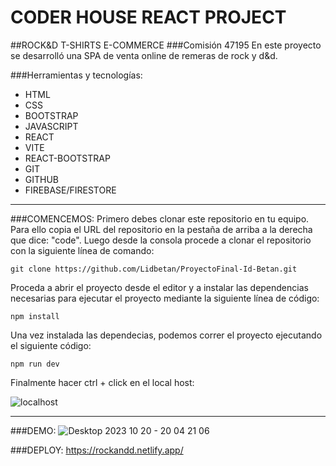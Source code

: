 # CODER HOUSE REACT PROJECT
##ROCK&D T-SHIRTS E-COMMERCE
###Comisión 47195
En este proyecto se desarrolló una SPA de venta online de remeras de rock y d&d. 

###Herramientas y tecnologías:
- HTML
- CSS
- BOOTSTRAP
- JAVASCRIPT
- REACT
- VITE
- REACT-BOOTSTRAP
- GIT
- GITHUB
- FIREBASE/FIRESTORE

------------


###COMENCEMOS:
Primero debes clonar este repositorio en tu equipo. Para ello copia el URL del repositorio en la pestaña de arriba a la derecha que dice:  "code".
Luego desde la consola procede a clonar el repositorio con la siguiente línea de comando:

`git clone https://github.com/Lidbetan/ProyectoFinal-Id-Betan.git`

Proceda a abrir el proyecto desde el editor y a instalar las dependencias necesarias para ejecutar el proyecto mediante la siguiente línea de código: 


`npm install`

Una vez instalada las dependecias, podemos correr el proyecto ejecutando el siguiente código:

`npm run dev`

Finalmente hacer ctrl + click en el local host:

![localhost](https://github.com/Lidbetan/ProyectoFinal-Id-Betan/assets/131318671/82bde1d1-1549-42eb-abf3-3762a60857f3)

------------



###DEMO:
![Desktop 2023 10 20 - 20 04 21 06](https://github.com/Lidbetan/ProyectoFinal-Id-Betan/assets/131318671/ed44b6c0-6e3f-4442-bea6-f2a182b85b84)

###DEPLOY:
https://rockandd.netlify.app/
